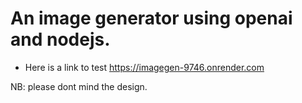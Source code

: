 # An image generator using openai and nodejs.

- Here is a link to test
https://imagegen-9746.onrender.com

NB: please dont mind the design.
